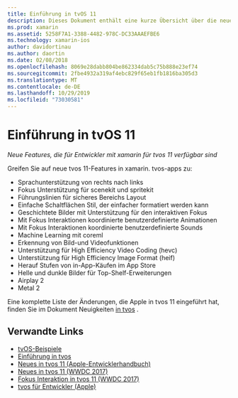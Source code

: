 ```yaml
---
title: Einführung in tvOS 11
description: Dieses Dokument enthält eine kurze Übersicht über die neuen Features, die für xamarin-Entwickler in tvos 11 verfügbar sind, sowie Links zu den Anmerkungen zu dieser Version von Apple.
ms.prod: xamarin
ms.assetid: 5258F7A1-3388-4482-978C-DC33AAAEFBE6
ms.technology: xamarin-ios
author: davidortinau
ms.author: daortin
ms.date: 02/08/2018
ms.openlocfilehash: 8069e28dabb804be862334dab5c75b888e23ef74
ms.sourcegitcommit: 2fbe4932a319af4ebc829f65eb1fb1816ba305d3
ms.translationtype: MT
ms.contentlocale: de-DE
ms.lasthandoff: 10/29/2019
ms.locfileid: "73030581"
---
```

# <a name="introduction-to-tvos-11"></a>Einführung in tvOS 11

_Neue Features, die für Entwickler mit xamarin für tvos 11 verfügbar sind_

Greifen Sie auf neue tvos 11-Features in xamarin. tvos-apps zu:

- Sprachunterstützung von rechts nach links 
- Fokus Unterstützung für scenekit und spritekit
- Führungslinien für sicheres Bereichs Layout 
- Einfache Schaltflächen Stil, der einfacher formatiert werden kann
- Geschichtete Bilder mit Unterstützung für den interaktiven Fokus
- Mit Fokus Interaktionen koordinierte benutzerdefinierte Animationen
- Mit Fokus Interaktionen koordinierte benutzerdefinierte Sounds
- Machine Learning mit coreml
- Erkennung von Bild-und Videofunktionen
- Unterstützung für High Efficiency Video Coding (hevc)
- Unterstützung für High Efficiency Image Format (heif)
- Herauf Stufen von in-App-Käufen im App Store
- Helle und dunkle Bilder für Top-Shelf-Erweiterungen
- Airplay 2
- Metal 2

Eine komplette Liste der Änderungen, die Apple in tvos 11 eingeführt hat, finden Sie im Dokument Neuigkeiten [in tvos](https://developer.apple.com/library/content/releasenotes/General/WhatsNewinTVOS/Articles/tvOS_11_0.html) .

## <a name="related-links"></a>Verwandte Links

- [tvOS-Beispiele](https://docs.microsoft.com/samples/browse/?products=xamarin&term=Xamarin.iOS+tvOS)
- [Einführung in tvos](~/ios/tvos/index.md)
- [Neues in tvos 11 (Apple-Entwicklerhandbuch)](https://developer.apple.com/library/content/releasenotes/General/WhatsNewinTVOS/Articles/tvOS_11_0.html)
- [Neues in tvos 11 (WWDC 2017)](https://developer.apple.com/videos/play/wwdc2017/209/)
- [Fokus Interaktion in tvos 11 (WWDC 2017)](https://developer.apple.com/videos/play/wwdc2017/224/)
- [tvos für Entwickler (Apple)](https://developer.apple.com/tvos/)
